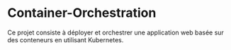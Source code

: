 # Container-Orchestration
Ce projet consiste à déployer et orchestrer une application web basée sur des conteneurs en utilisant Kubernetes.
